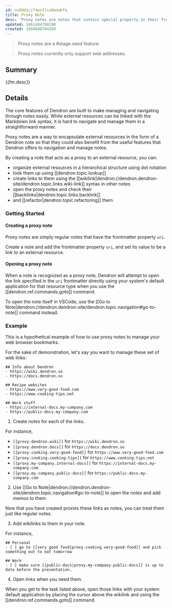```yaml
---
id: ns09dicjf4pz3lcu8aowbfa
title: Proxy Note
desc: 'Proxy notes are notes that contain special property in their frontmatter to specify that they are a proxy for a specific uri.'
updated: 1661494798190
created: 1660898704360
---
```


> Proxy notes are a #stage.seed feature.

> Proxy notes currently only support web addresses.

## Summary

{{fm.desc}}

## Details

The core features of Dendron are built to make managing and navigating through notes easily. 
While external resources can be linked with the Markdown link syntax, it is hard to navigate and manage them in a straightforward manner.

Proxy notes are a way to encapsulate external resources in the form of a Dendron note so that they could also benefit from the useful features that Dendron offers to navigation and manage notes.

By creating a note that acts as a proxy to an external resource, you can:
- organize external resources in a hierarchical structure using dot notation
- look them up using [[dendron.topic.lookup]]
- create links to them using the [[wikilink|dendron://dendron.dendron-site/dendron.topic.links.wiki-link]] syntax in other notes
- open the proxy notes and check their [[backlinks|dendron.topic.links.backlink]]
- and [[refactor|dendron.topic.refactoring]] them

### Getting Started

#### Creating a proxy note
Proxy notes are simply regular notes that have the frontmatter property `uri`.

Create a note and add the frontmatter property `uri`, and set its value to be a link to an external resource.

#### Opening a proxy note
When a note is recognized as a proxy note, Dendron will attempt to open the link specified in the `uri` frontmatter directly using your system's default application for that resource type when you use the [[dendron.ref.commands.goto]] command.

To open the note itself in VSCode, use the [[Go to Note|dendron://dendron.dendron-site/dendron.topic.navigation#go-to-note]] command instead.

### Example

This is a hypothetical example of how to use proxy notes to manage your web browser bookmarks.

For the sake of demonstration, let's say you want to manage these set of web links:

```
## Info about Dendron
- https://wiki.dendron.so
- https://docs.dendron.so

## Recipe websites
- https://www.very-good-food.com
- https://www.cooking-tips.net

## Work stuff
- https://internal-docs.my-company.com
- https://public-docs.my-company.com
```

1. Create notes for each of the links.

For instance, 
- `[[proxy.dendron.wiki]]` for `https://wiki.dendron.so`
- `[[proxy.dendron.docs]]` for `https://docs.dendron.so`
- `[[proxy.cooking.very-good-food]]` for `https://www.very-good-food.com`
- `[[proxy.cooking.cooking-tips]]` for `https://www.cooking-tips.net`
- `[[proxy.my-company.internal-docs]]` for `https://internal-docs.my-company.com`
- `[[proxy.my-company.public-docs]]` for `https://public-docs.my-company.com`

2. Use [[Go to Note|dendron://dendron.dendron-site/dendron.topic.navigation#go-to-note]] to open the notes and add memos to them.

Now that you have created proxies these links as notes, you can treat them just like regular notes.

3. Add wikilinks to them in your note.

For instance,

```
## Personal
- [ ] go to [[very good food|proxy.cooking.very-good-food]] and pick something out to eat tomorrow

## Work
- [ ] make sure [[public-docs|proxy.my-company.public-docs]] is up to date before the presentation.
```

4. Open links when you need them.

When you get to the task listed above, open those links with your system default application by placing the cursor above the wikilink and using the [[dendron.ref.commands.goto]] command.